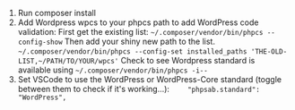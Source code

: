 
1. Run composer install
2. Add Wordpress wpcs to your phpcs path to add WordPress code validation:
   First get the existing list: 
   `~/.composer/vendor/bin/phpcs --config-show`
   Then add your shiny new path to the list.
   `~/.composer/vendor/bin/phpcs --config-set installed_paths 'THE-OLD-LIST,~/PATH/TO/YOUR/wpcs'`
   Check to see Wordpress standard is available using `~/.composer/vendor/bin/phpcs -i--`
3. Set VSCode to use the WordPress or WordPress-Core standard (toggle between them to check if it's working...):
   `    "phpsab.standard": "WordPress",`

